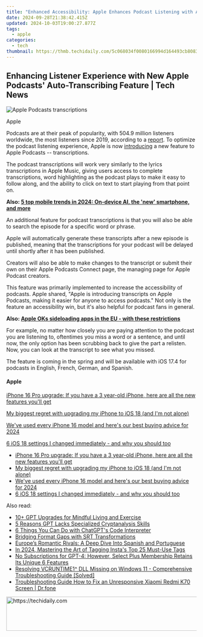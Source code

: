 ```yaml
---
title: "Enhanced Accessibility: Apple Enhances Podcast Listening with Auto-Generated Transcriptions"
date: 2024-09-28T21:38:42.415Z
updated: 2024-10-03T19:00:27.877Z
tags:
  - apple
categories:
  - tech
thumbnail: https://thmb.techidaily.com/5c068034f0080166994d164493cb808318b6f6a0f4d45de0f56404a9b7904a53.jpg
---
```


## Enhancing Listener Experience with New Apple Podcasts' Auto-Transcribing Feature | Tech News

![Apple Podcasts transcriptions](https://www.zdnet.com/a/img/resize/01ddf75af7df84fb1b76ca35209eca05c4f7f1d3/2024/01/26/833482de-bbde-45c8-bd50-2a2336cc5cd1/screenshot-2024-01-26-at-2-09-23pm.png?auto=webp&width=1280)

Apple

Podcasts are at their peak of popularity, with 504.9 million listeners worldwide, the most listeners since 2019, according to a [report](https://www.statista.com/statistics/1291360/podcast-listeners-worldwide/). To optimize the podcast listening experience, Apple is now [introducing](https://podcasters.apple.com/support/5316-transcripts-on-apple-podcasts) a new feature to Apple Podcasts -- transcriptions. 

The podcast transcriptions will work very similarly to the lyrics transcriptions in Apple Music, giving users access to complete transcriptions, word highlighting as the podcast plays to make it easy to follow along, and the ability to click on text to start playing from that point on. 

**Also: [5 top mobile trends in 2024: On-device AI, the 'new' smartphone, and more](https://www.zdnet.com/article/5-top-mobile-trends-in-2024-on-device-ai-the-new-smartphone-and-more/)**

An additional feature for podcast transcriptions is that you will also be able to search the episode for a specific word or phrase.

Apple will automatically generate these transcripts after a new episode is published, meaning that the transcriptions for your podcast will be delayed until shortly after it has been published. 

Creators will also be able to make changes to the transcript or submit their own on their Apple Podcasts Connect page, the managing page for Apple Podcast creators. 

This feature was primarily implemented to increase the accessibility of podcasts. Apple shared, "Apple is introducing transcripts on Apple Podcasts, making it easier for anyone to access podcasts." Not only is the feature an accessibility win, but it's also helpful for podcast fans in general. 

**Also: [Apple OKs sideloading apps in the EU - with these restrictions](https://www.zdnet.com/article/apple-oks-sideloading-apps-in-the-eu-with-these-restrictions/)**

For example, no matter how closely you are paying attention to the podcast you are listening to, oftentimes you miss a word or a sentence, and until now, the only option has been scrubbing back to give the part a relisten. Now, you can look at the transcript to see what you missed. 

The feature is coming in the spring and will be available with iOS 17.4 for podcasts in English, French, German, and Spanish. 

#### Apple

[iPhone 16 Pro upgrade: If you have a 3 year-old iPhone, here are all the new features you'll get](https://www.zdnet.com/article/iphone-16-pro-and-pro-max-hands-on/ "iPhone 16 Pro upgrade: If you have a 3 year-old iPhone, here are all the new features you'll get")

[My biggest regret with upgrading my iPhone to iOS 18 (and I'm not alone)](https://www.zdnet.com/article/my-biggest-regret-with-upgrading-my-iphone-to-ios-18-and-im-not-alone/ "My biggest regret with upgrading my iPhone to iOS 18 (and I'm not alone)")

[We've used every iPhone 16 model and here's our best buying advice for 2024](https://www.zdnet.com/article/iphone-16-pro-max-buying-advice-2024/ "We've used every iPhone 16 model and here's our best buying advice for 2024")

[6 iOS 18 settings I changed immediately - and why you should too](https://www.zdnet.com/article/6-ios-18-settings-i-changed-immediately-and-why-you-should-too/ "6 iOS 18 settings I changed immediately - and why you should too")

* [iPhone 16 Pro upgrade: If you have a 3 year-old iPhone, here are all the new features you'll get](https://www.zdnet.com/article/iphone-16-pro-and-pro-max-hands-on/ "iPhone 16 Pro upgrade: If you have a 3 year-old iPhone, here are all the new features you'll get")
* [My biggest regret with upgrading my iPhone to iOS 18 (and I'm not alone)](https://www.zdnet.com/article/my-biggest-regret-with-upgrading-my-iphone-to-ios-18-and-im-not-alone/ "My biggest regret with upgrading my iPhone to iOS 18 (and I'm not alone)")
* [We've used every iPhone 16 model and here's our best buying advice for 2024](https://www.zdnet.com/article/iphone-16-pro-max-buying-advice-2024/ "We've used every iPhone 16 model and here's our best buying advice for 2024")
* [6 iOS 18 settings I changed immediately - and why you should too](https://www.zdnet.com/article/6-ios-18-settings-i-changed-immediately-and-why-you-should-too/ "6 iOS 18 settings I changed immediately - and why you should too")

<ins class="adsbygoogle"
     style="display:block"
     data-ad-format="autorelaxed"
     data-ad-client="ca-pub-7571918770474297"
     data-ad-slot="1223367746"></ins>

<ins class="adsbygoogle"
     style="display:block"
     data-ad-client="ca-pub-7571918770474297"
     data-ad-slot="8358498916"
     data-ad-format="auto"
     data-full-width-responsive="true"></ins>

<span class="atpl-alsoreadstyle">Also read:</span>
<div><ul>
<li><a href="https://tech-savvy.techidaily.com/10plus-gpt-upgrades-for-mindful-living-and-exercise/"><u>10+ GPT Upgrades for Mindful Living and Exercise</u></a></li>
<li><a href="https://tech-savvy.techidaily.com/5-reasons-gpt-lacks-specialized-cryptanalysis-skills/"><u>5 Reasons GPT Lacks Specialized Cryptanalysis Skills</u></a></li>
<li><a href="https://tech-savvy.techidaily.com/6-things-you-can-do-with-chatgpts-code-interpreter/"><u>6 Things You Can Do with ChatGPT's Code Interpreter</u></a></li>
<li><a href="https://extra-hints.techidaily.com/bridging-format-gaps-with-srt-transformations/"><u>Bridging Format Gaps with SRT Transformations</u></a></li>
<li><a href="https://mondly-stories.techidaily.com/europes-romantic-rivals-a-deep-dive-into-spanish-and-portuguese/"><u>Europe’s Romantic Rivals: A Deep Dive Into Spanish and Portuguese</u></a></li>
<li><a href="https://instagram-video-recordings.techidaily.com/in-2024-mastering-the-art-of-tagging-instas-top-25-must-use-tags/"><u>In 2024, Mastering the Art of Tagging Insta's Top 25 Must-Use Tags</u></a></li>
<li><a href="https://tech-savvy.techidaily.com/1721406916382-no-subscriptions-for-gpt-4-however-select-plus-membership-retains-its-unique-6-features/"><u>No Subscriptions for GPT-4: However, Select Plus Membership Retains Its Unique 6 Features</u></a></li>
<li><a href="https://common-error.techidaily.com/resolving-vcruntime1-dll-missing-on-windows-11-comprehensive-troubleshooting-guide-solved/"><u>Resolving VCRUNTIME1^ DLL Missing on Windows 11 - Comprehensive Troubleshooting Guide [Solved]</u></a></li>
<li><a href="https://howto.techidaily.com/troubleshooting-guide-how-to-fix-an-unresponsive-xiaomi-redmi-k70-screen-drfone-by-drfone-fix-android-problems-fix-android-problems/"><u>Troubleshooting Guide How to Fix an Unresponsive Xiaomi Redmi K70 Screen | Dr.fone</u></a></li>
</ul></div>

<!-- affiliate ads begin -->
<a href="https://ephamedtechinc.pxf.io/c/5597632/2136618/26400" target="_top" id="2136618">
  <img src="//a.impactradius-go.com/display-ad/26400-2136618" border="0" alt="https://techidaily.com" width="728" height="90"/>
</a>
<img height="0" width="0" src="https://ephamedtechinc.pxf.io/i/5597632/2136618/26400" style="position:absolute;visibility:hidden;" border="0" />
<!-- affiliate ads end -->

